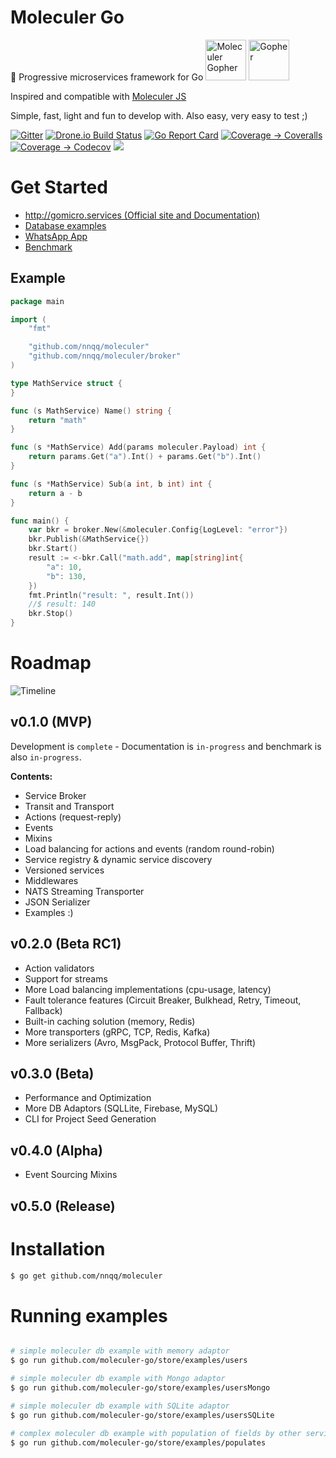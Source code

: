 # Moleculer Go

🚀 Progressive microservices framework for Go
<img src="https://moleculer-go-site.herokuapp.com/images/moleculer-gopher-no-bg.png" alt="Moleculer Gopher" height="65"/>
<img src="https://golang.org/doc/gopher/frontpage.png" alt="Gopher" height="65"/>

Inspired and compatible with [Moleculer JS](https://github.com/moleculerjs/moleculer)

Simple, fast, light and fun to develop with. Also easy, very easy to test ;)

[![Gitter](https://badges.gitter.im/moleculer-go/community.svg)](https://gitter.im/moleculer-go/community?utm_source=badge&utm_medium=badge&utm_campaign=pr-badge)
[![Drone.io Build Status](https://cloud.drone.io/api/badges/moleculer-go/moleculer/status.svg)](https://cloud.drone.io/moleculer-go/moleculer)
[![Go Report Card](https://goreportcard.com/badge/github.com/nnqq/moleculer)](https://goreportcard.com/report/github.com/nnqq/moleculer)
[![Coverage -> Coveralls](https://coveralls.io/repos/github/moleculer-go/moleculer/badge.svg?branch=master)](https://coveralls.io/github/moleculer-go/moleculer?branch=master)
[![Coverage -> Codecov](https://codecov.io/gh/moleculer-go/moleculer/branch/develop/graph/badge.svg)](https://codecov.io/gh/moleculer-go/moleculer)
<a href="https://app.fossa.com/projects/git%2Bgithub.com%2Fmoleculer-go%2Fmoleculer?ref=badge_shield" alt="FOSSA Status"><img src="https://app.fossa.com/api/projects/git%2Bgithub.com%2Fmoleculer-go%2Fmoleculer.svg?type=shield"/></a>

# Get Started

- [http://gomicro.services (Official site and Documentation)](http://gomicro.services)
- [Database examples](https://moleculer-go-site.herokuapp.com/docs/0.1/store.html)
- [WhatsApp App](https://github.com/moleculer-go/example-whatsapp)
- [Benchmark](https://github.com/moleculer-go/benchmark)

## Example

```go
package main

import (
	"fmt"

	"github.com/nnqq/moleculer"
	"github.com/nnqq/moleculer/broker"
)

type MathService struct {
}

func (s MathService) Name() string {
	return "math"
}

func (s *MathService) Add(params moleculer.Payload) int {
	return params.Get("a").Int() + params.Get("b").Int()
}

func (s *MathService) Sub(a int, b int) int {
	return a - b
}

func main() {
	var bkr = broker.New(&moleculer.Config{LogLevel: "error"})
	bkr.Publish(&MathService{})
	bkr.Start()
	result := <-bkr.Call("math.add", map[string]int{
		"a": 10,
		"b": 130,
	})
	fmt.Println("result: ", result.Int())
	//$ result: 140
	bkr.Stop()
}
```

# Roadmap

![Timeline](https://moleculer-go-site.herokuapp.com/images/timeline.png)

## v0.1.0 (MVP)

Development is `complete` - Documentation is `in-progress` and benchmark is also `in-progress`.

**Contents:**

- Service Broker
- Transit and Transport
- Actions (request-reply)
- Events
- Mixins
- Load balancing for actions and events (random round-robin)
- Service registry & dynamic service discovery
- Versioned services
- Middlewares
- NATS Streaming Transporter
- JSON Serializer
- Examples :)

## v0.2.0 (Beta RC1)

- Action validators
- Support for streams
- More Load balancing implementations (cpu-usage, latency)
- Fault tolerance features (Circuit Breaker, Bulkhead, Retry, Timeout, Fallback)
- Built-in caching solution (memory, Redis)
- More transporters (gRPC, TCP, Redis, Kafka)
- More serializers (Avro, MsgPack, Protocol Buffer, Thrift)

## v0.3.0 (Beta)

- Performance and Optimization
- More DB Adaptors (SQLLite, Firebase, MySQL)
- CLI for Project Seed Generation

## v0.4.0 (Alpha)

- Event Sourcing Mixins

## v0.5.0 (Release)

# Installation

```bash
$ go get github.com/nnqq/moleculer
```

# Running examples

```bash

# simple moleculer db example with memory adaptor
$ go run github.com/moleculer-go/store/examples/users

# simple moleculer db example with Mongo adaptor
$ go run github.com/moleculer-go/store/examples/usersMongo

# simple moleculer db example with SQLite adaptor
$ go run github.com/moleculer-go/store/examples/usersSQLite

# complex moleculer db example with population of fields by other services
$ go run github.com/moleculer-go/store/examples/populates


```
